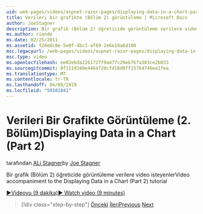 ```yaml
---
uid: web-pages/videos/aspnet-razor-pages/displaying-data-in-a-chart-part-2
title: Verileri bir grafikte (Bölüm 2) görüntüleme | Microsoft Docs
author: JoeStagner
description: Bir grafik (Bölüm 2) öğreticide görüntüleme verilere video isteyenler
ms.author: riande
ms.date: 02/25/2011
ms.assetid: f28e8c8e-5e0f-4bc3-af69-2e6e18a6d100
msc.legacyurl: /web-pages/videos/aspnet-razor-pages/displaying-data-in-a-chart-part-2
msc.type: video
ms.openlocfilehash: ee02ebda2261727f9a477c29eb76fa303ce2b033
ms.sourcegitcommit: 0f1119340e4464720cfd16d0ff15764746ea1fea
ms.translationtype: MT
ms.contentlocale: tr-TR
ms.lasthandoff: 04/09/2019
ms.locfileid: "59381841"
---
```

# <a name="displaying-data-in-a-chart-part-2"></a><span data-ttu-id="33df8-103">Verileri Bir Grafikte Görüntüleme (2. Bölüm)</span><span class="sxs-lookup"><span data-stu-id="33df8-103">Displaying Data in a Chart (Part 2)</span></span>

<span data-ttu-id="33df8-104">tarafından [ALi Stagner](https://github.com/JoeStagner)</span><span class="sxs-lookup"><span data-stu-id="33df8-104">by [Joe Stagner](https://github.com/JoeStagner)</span></span>

<span data-ttu-id="33df8-105">Bir grafik (Bölüm 2) öğreticide görüntüleme verilere video isteyenler</span><span class="sxs-lookup"><span data-stu-id="33df8-105">Video accompaniment to the Displaying Data in a Chart (Part 2) tutorial</span></span>

[<span data-ttu-id="33df8-106">&#9654;Videoyu (9 dakika)</span><span class="sxs-lookup"><span data-stu-id="33df8-106">&#9654; Watch video (9 minutes)</span></span>](https://channel9.msdn.com/Blogs/ASP-NET-Site-Videos/displaying-data-in-a-chart-part-2)

> [!div class="step-by-step"]
> <span data-ttu-id="33df8-107">[Önceki](displaying-data-in-a-chart-part-1.md)
> [İleri](working-with-files.md)</span><span class="sxs-lookup"><span data-stu-id="33df8-107">[Previous](displaying-data-in-a-chart-part-1.md)
[Next](working-with-files.md)</span></span>
